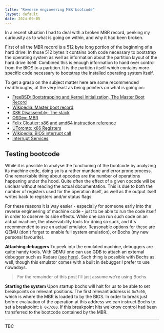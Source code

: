 ```yaml
---
title: "Reverse engineering MBR bootcode"
layout: default
date: 2024-09-05
---
```


In a recent situation I had to deal with a broken MBR record, peeking my curiousity as to what is going on within, and why it had been broken.

First of all the MBR record is a 512 byte long portion of the beginning of a hard drive. In those 512 bytes it contains both code necessary to bootstrap the operating system as well as information about the partition layout of the hard drive itself. Combined this is enough information to hand over control from the BIOS to a partition. It is the partition itself which contains more specific code necessary to bootstrap the installed operating system itself.

To get a grasp on the subject matter here are some recommended readthroughs, at the very least as being pointers on what is going on:

- [FreeBSD: Bootstrapping and Kernel Initialization, The Master Boot Record](https://people.freebsd.org/~rodrigc/doc/en/books/arch-handbook/boot-boot0.html)
- [Wikipedia: Master boot record](https://en.wikipedia.org/wiki/Master_boot_record)
- [X86 Disassembly: The stack](https://en.wikibooks.org/wiki/X86_Disassembly/The_Stack)
- [OSDev: MBR](https://wiki.osdev.org/MBR_(x86))
- [Felix Cloutier: x86 and amd64 instruction reference](https://www.felixcloutier.com/x86/)
- [UToronto: x86 Registers](https://www.eecg.utoronto.ca/~amza/www.mindsec.com/files/x86regs.html)
- [Wikipedia: BIOS interrupt call](https://en.wikipedia.org/wiki/BIOS_interrupt_call)
- [Interrupt Services](https://stanislavs.org/helppc/idx_interrupt.html)

## Testing bootcode
While it is possible to analyse the functioning of the bootcode by analyzing its machine code, doing so is a rather mundane and error prone process. One remarkable thing about opcodes are the number of operations happening under the hood. Quite often the effect of a given opcode will be unclear without reading the actual documentation. This is due to both the number of registers used for the operation itself, as well as the output itself writes back to registers and/or status flags.

For these reasons it is way easier - especially for someone early into the reverse engineering of machine code - just to be able to run the code itself in order to observe its side effects. While one can run such code on an actual machine, the observability tools for doing so suck, and it's recommended to use an actual emulator. Reasonable options for these are QEMU (don't forget to enable full system emulation), or Bochs (my new personal favourite).

**Attaching debuggers**
To peek into the emulated machine, debuggers are quite handy tools. With QEMU one can use GDB to attach an external debugger such as Radare ([see here](/notes/software/testing/qemu-gdb-r2)). Such thing is possible with Bochs as well, though this emulator comes with a built in debugger I prefer to use nowadays.

> For the remainder of this post I'll just assume we're using Bochs

**Starting the system**
Upon startup bochs will halt for us to be able to set breakpoints on relevant positions. The first relevant address is `0x7c00`, which is where the MBR is loaded to by the BIOS. In order to break just before evaluation of the operation at this address we can instruct Bochs to set a breakpoint: `b 0x7c00`. If this breakpoint hits we know control had been transferred to the bootcode contained by the MBR.

---

TBC
